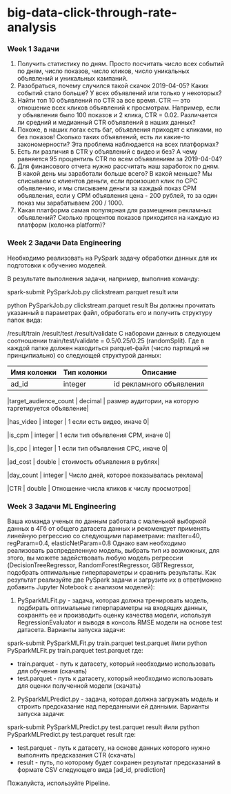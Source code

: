 # big-data-click-through-rate-analysis
### Week 1 Задачи

1. Получить статистику по дням. Просто посчитать число всех событий по дням, число показов, число кликов, число уникальных объявлений и уникальных кампаний.
2. Разобраться, почему случился такой скачок 2019-04-05? Каких событий стало больше? У всех объявлений или только у некоторых?
3. Найти топ 10 объявлений по CTR за все время. CTR — это отношение всех кликов объявлений к просмотрам. Например, если у объявления было 100 показов и 2 клика, CTR = 0.02. Различается ли средний и медианный CTR объявлений в наших данных?
4. Похоже, в наших логах есть баг, объявления приходят с кликами, но без показов! Сколько таких объявлений, есть ли какие-то закономерности? Эта проблема наблюдается на всех платформах?
5. Есть ли различия в CTR у объявлений с видео и без? А чему равняется 95 процентиль CTR по всем объявлениям за 2019-04-04?
6. Для финансового отчета нужно рассчитать наш заработок по дням. В какой день мы заработали больше всего? В какой меньше? Мы списываем с клиентов деньги, если произошел клик по CPC объявлению, и мы списываем деньги за каждый показ CPM объявления, если у CPM объявления цена - 200 рублей, то за один показ мы зарабатываем 200 / 1000.
7. Какая платформа самая популярная для размещения рекламных объявлений? Сколько процентов показов приходится на каждую из платформ (колонка platform)?


### Week 2 Задачи Data Engineering

Необходимо реализовать на PySpark задачу обработки данных для их подготовки к обучению моделей.

В результате выполнения задачи, например, выполнив команду:

spark-submit PySparkJob.py clickstream.parquet result
или 

python PySparkJob.py clickstream.parquet result
Вы должны прочитать указанный в параметрах файл, обработать его и получить структуру папок вида:

/result/train
/result/test
/result/validate
С наборами данных в следующем соотношении train/test/validate = 0.5/0.25/0.25 (randomSplit).
Где в каждой папке должен находиться parquet-файл (число партиций не принципиально) со следующей структурой данных:

| Имя колонки	| Тип колонки	| Описание |
| ----------- | ----------- | -------- |
|ad_id | integer |	id рекламного объявления|

|target_audience_count	| decimal	| размер аудитории, на которую таргетируется объявление|

|has_video	| integer |	1 если есть видео, иначе 0|

|is_cpm	| integer	| 1 если тип объявления CPM, иначе 0|

|is_cpc |	integer	| 1 если тип объявления CPC, иначе 0|

|ad_cost	| double | стоимость объявления в рублях|

|day_count	| integer	| Число дней, которое показывалась реклама|

|CTR	| double |	Отношение числа кликов к числу просмотров|

### Week 3 Задачи ML Engineering

Ваша команда ученых по данным работала с маленькой выборкой данных в 4Гб от общего датасета данных и рекомендует применять линейную регрессию со следующими параметрами:
maxIter=40, regParam=0.4, elasticNetParam=0.8
Однако вам необходимо реализовать распределенную модель, выбрать тип из возможных, для этого, вы можете задействовать любую модель регрессии (DecisionTreeRegressor, RandomForestRegressor, GBTRegressor, подобрать оптимальные гиперпараметры и сравнить результаты.
Как результат реализуйте две PySpark задачи и загрузите их в ответ(можно добавить Jupyter Notebook с анализом моделей):

1) PySparkMLFit.py - задача, которая должна тренировать модель, подбирать оптимальные гиперпараметры на входящих данных, сохранять ее и производить оценку качества модели, используя RegressionEvaluator и выводя в консоль RMSE модели на основе test датасета.
Варианты запуска задачи:

spark-submit PySparkMLFit.py train.parquet test.parquet
#или
python PySparkMLFit.py train.parquet test.parquet
где:
* train.parquet - путь к датасету, который необходимо использовать для обучения (скачать)
* test.parquet - путь к датасету, который необходимо использовать для оценки полученной модели (скачать)

2) PySparkMLPredict.py - задача, которая должна загружать модель и строить предсказание над переданными ей данными.
Варианты запуска задачи:

spark-submit PySparkMLPredict.py test.parquet result
#или
python PySparkMLPredict.py test.parquet result
где:
* test.parquet - путь к датасету, на основе данных которого нужно выполнить предсказания CTR (скачать)
* result - путь, по которому будет сохранен результат предсказаний в формате CSV следующего вида [ad_id, prediction]

Пожалуйста, используйте Pipeline.


